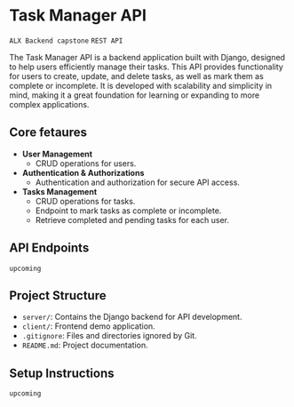 # Task Manager API 
`ALX Backend capstone` `REST API`

The Task Manager API is a backend application built with Django, designed to help users efficiently manage their tasks. This API provides functionality for users to create, update, and delete tasks, as well as mark them as complete or incomplete. It is developed with scalability and simplicity in mind, making it a great foundation for learning or expanding to more complex applications.

## Core fetaures

- **User Management** 
    - CRUD operations for users.
- **Authentication & Authorizations**
    - Authentication and authorization for secure API access.
- **Tasks Management**
    - CRUD operations for tasks.
    - Endpoint to mark tasks as complete or incomplete.
    - Retrieve completed and pending tasks for each user.

## API Endpoints

`upcoming`


## Project Structure
- `server/`: Contains the Django backend for API development.
- `client/`: Frontend demo application.
- `.gitignore`: Files and directories ignored by Git.
- `README.md`: Project documentation.

## Setup Instructions

`upcoming`